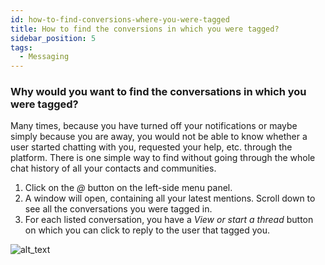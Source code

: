 ```yaml
---
id: how-to-find-conversions-where-you-were-tagged
title: How to find the conversions in which you were tagged?
sidebar_position: 5
tags:
  - Messaging
---
```


### **Why would you want to find the conversations in which you were tagged?**



Many times, because you have turned off your notifications or maybe simply because you are away, you would not be able to know whether a user started chatting with you, requested your help, etc. through the platform.
There is one simple way to find without going through the whole chat history of all your contacts and communities.

1. Click on the *@* button on the left-side menu panel.
2. A window will open, containing all your latest mentions. Scroll down to see all the conversations you were tagged in.
3. For each listed conversation, you have a *View or start a thread* button on which you can click to reply to the user that tagged you.

![alt_text](./../assets/3-how-to-find-conversations-where-you-were-tagged.gif)
